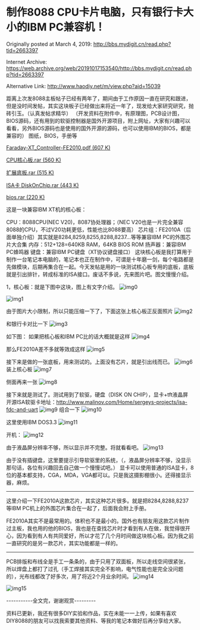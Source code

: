 # 制作8088 CPU卡片电脑，只有银行卡大小的IBM PC兼容机！

Originally posted at March 4, 2019:
http://bbs.mydigit.cn/read.php?tid=2663397

Internet Archive:
https://web.archive.org/web/20191017153540/http://bbs.mydigit.cn/read.php?tid=2663397

Alternative Link:
http://www.haodiy.net/m/view.php?aid=15039

距离上次发8088主板帖子已经有两年了，期间由于工作原因一直在研究和跟进，但是没时间发帖，其实这块板子已经做出来将近一年了，现发给大家研究研究，抛砖引玉。（认真发帖求精华）
（开发资料在附件中，有原理图，PCB设计图，BIOS源码，还有用到的软驱控制器是国外开源项目，附上网址，大家有兴趣可以看看，另外BIOS源码也是使用的国外开源的源码，也可以使用IBM的BIOS，都是兼容的）
图纸，BIOS，手册等

[Faraday-XT_Controller-FE2010.pdf (607 K) ](https://9game.oss-us-west-1.aliyuncs.com/book8088stories/files/20190304_Faraday-XT_Controller-FE2010.pdf)

[CPU核心板.rar (560 K) ](https://9game.oss-us-west-1.aliyuncs.com/book8088stories/files/20190304_CPU_board.rar)

[扩展底板.rar (515 K) ](https://9game.oss-us-west-1.aliyuncs.com/book8088stories/files/20190304_expand_board.rar)

[ISA卡 DiskOnChip.rar (443 K) ](https://9game.oss-us-west-1.aliyuncs.com/book8088stories/files/20190304_ISA_DiskOnChip.rar)

[bios.rar (220 K) ](https://9game.oss-us-west-1.aliyuncs.com/book8088stories/files/20190304_bios.rar)

这是一块兼容IBM XT机的核心板：

CPU：8088CPU(NEC V20)，8087协处理器；（NEC V20也是一片完全兼容8088的CPU，不过V20功耗更低，性能也比8088要高）
芯片组：FE2010A（后面单独介绍）其实就是8284,8259,8255,8288,8237...等等兼容IBM PC的外围芯片大合集
内存：512+128=640KB RAM，64KB BIOS ROM
扬声器：兼容IBM PC蜂鸣器
键盘：兼容IBM PC键盘（XT协议键盘接口）
这块核心板是我打算用于制作一台笔记本电脑的，笔记本也正在制作中，可谓是十年磨一剑，每个电路都是先做模块，后期再集合在一起。今天发帖是用的一块测试核心板专用的底板，底板就是引出排针，转成标准的ISA接口。废话不多说，先来图片吧。图文慢慢介绍。

1，核心板：就是下图中这块，图上有文字介绍。
![img0](images/20190304_00.jpg) 

![img1](images/20190304_01.jpg)

由于图片大小限制，所以只能压缩一下了，下面这张上核心板正反面照片
![img2](images/20190304_02.jpg)

和银行卡对比一下
![img3](images/20190304_03.jpg)

如下图： 如果把核心板和IBM PC比的话大概就是这样
![img4](images/20190304_04.jpg)

那么FE2010A差不多就等效成这样
![img5](images/20190304_05.jpg)

接下来是做的一张底板，用来测试的。上面没有芯片，就是引出线而已。
![img6](images/20190304_06.jpg)
装上核心板
![img7](images/20190304_07.jpg)

侧面再来一张
![img8](images/20190304_08.jpg)

接下来就是测试了。测试用到了软驱，硬盘（DISK ON CHIP），显卡+tft液晶屏
开源ISA软驱卡地址：http://www.malinov.com/Home/sergeys-projects/isa-fdc-and-uart
![img9](images/20190304_09.jpg)
组合一下
![img10](images/20190304_10.jpg)

这里使用IBM DOS3.3
![img11](images/20190304_11.jpg)

开机：
![img12](images/20190304_12.jpg)

由于液晶屏分辨率不够，所以显示并不完整。将就看看吧。
![img13](images/20190304_13.jpg)

由于没有插键盘，这里要提示引导软驱里的系统，（，液晶屏分辨率不够，没显示那句话，各位有兴趣回去自己做一个慢慢试吧。）
显卡可以使用普通的ISA显卡，8位的基本都支持，CGA，MDA，VGA都可以。只是我这摄影棚很小。还得接显示器，麻烦。

__________________

这里介绍一下FE2010A这款芯片，其实这种芯片很多。就是把8284,8288,8237等IBM PC机上的外围芯片集合在一起了，后面我会附上手册。

FE2010A其实不是最常用的。体积也不是最小的。国外也有朋友用这款芯片制作过主板，我也用的他的BIOS，我也是在查找芯片时才看到有人在做，我觉得很开心，因为看到有人有共同爱好，所以才花了几个月时间做这块核心板。因为我之前一直研究的是另一款芯片，其实功能都是一样的。

__________________

PCB排版和布线全是手工一条条的，由于只用了双面板，所以走线空间很紧张，所以焊盘上都打了过孔（手工焊接其实完全不影响，电气性能也是完全没问题的），光布线都改了好多次，用了将近2个月业余时间。
![img14](images/20190304_14.jpg) 

![img15](images/20190304_15.jpg)

-----------全文完，谢谢观赏---------

资料已更新，我还有很多DIY实验和作品，实在未能一一上传，如果有喜欢DIY8088的朋友可以找我索要其他资料、等我的笔记本做好后再分享给大家。
